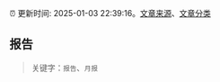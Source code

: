 :alarm_clock: 更新时间: 2025-01-03 22:39:16。[文章来源](/README.md)、[文章分类](/TAGS.md)

## 报告


> 关键字：`报告`、`月报`



